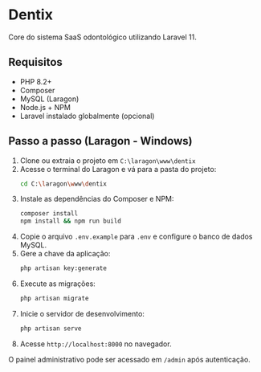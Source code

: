 # Dentix

Core do sistema SaaS odontológico utilizando Laravel 11.

## Requisitos
- PHP 8.2+
- Composer
- MySQL (Laragon)
- Node.js + NPM
- Laravel instalado globalmente (opcional)

## Passo a passo (Laragon - Windows)
1. Clone ou extraia o projeto em `C:\laragon\www\dentix`
2. Acesse o terminal do Laragon e vá para a pasta do projeto:
   ```bash
   cd C:\laragon\www\dentix
   ```
3. Instale as dependências do Composer e NPM:
   ```bash
   composer install
   npm install && npm run build
   ```
4. Copie o arquivo `.env.example` para `.env` e configure o banco de dados MySQL.
5. Gere a chave da aplicação:
   ```bash
   php artisan key:generate
   ```
6. Execute as migrações:
   ```bash
   php artisan migrate
   ```
7. Inicie o servidor de desenvolvimento:
   ```bash
   php artisan serve
   ```
8. Acesse `http://localhost:8000` no navegador.

O painel administrativo pode ser acessado em `/admin` após autenticação.
